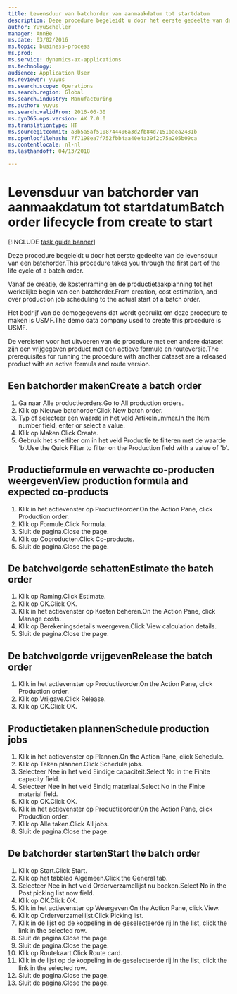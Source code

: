 ```yaml
--- 
title: Levensduur van batchorder van aanmaakdatum tot startdatum
description: Deze procedure begeleidt u door het eerste gedeelte van de levensduur van een batchorder.
author: YuyuScheller
manager: AnnBe
ms.date: 03/02/2016
ms.topic: business-process
ms.prod: 
ms.service: dynamics-ax-applications
ms.technology: 
audience: Application User
ms.reviewer: yuyus
ms.search.scope: Operations
ms.search.region: Global
ms.search.industry: Manufacturing
ms.author: yuyus
ms.search.validFrom: 2016-06-30
ms.dyn365.ops.version: AX 7.0.0
ms.translationtype: HT
ms.sourcegitcommit: a8b5a5af5108744406a3d2fb84d7151baea2481b
ms.openlocfilehash: 7f7198ea7f752fbb4aa40e4a39f2c75a205b09ca
ms.contentlocale: nl-nl
ms.lasthandoff: 04/13/2018

---
```

# <a name="batch-order-lifecycle-from-create-to-start"></a><span data-ttu-id="7b7a0-103">Levensduur van batchorder van aanmaakdatum tot startdatum</span><span class="sxs-lookup"><span data-stu-id="7b7a0-103">Batch order lifecycle from create to start</span></span>

[!INCLUDE [task guide banner](../../includes/task-guide-banner.md)]

<span data-ttu-id="7b7a0-104">Deze procedure begeleidt u door het eerste gedeelte van de levensduur van een batchorder.</span><span class="sxs-lookup"><span data-stu-id="7b7a0-104">This procedure takes you through the first part of the life cycle of a batch order.</span></span>

<span data-ttu-id="7b7a0-105">Vanaf de creatie, de kostenraming en de productietaakplanning tot het werkelijke begin van een batchorder.</span><span class="sxs-lookup"><span data-stu-id="7b7a0-105">From creation, cost estimation, and over production job scheduling to the actual start of a batch order.</span></span>



<span data-ttu-id="7b7a0-106">Het bedrijf van de demogegevens dat wordt gebruikt om deze procedure te maken is USMF.</span><span class="sxs-lookup"><span data-stu-id="7b7a0-106">The demo data company used to create this procedure is USMF.</span></span> 



<span data-ttu-id="7b7a0-107">De vereisten voor het uitvoeren van de procedure met een andere dataset zijn een vrijgegeven product met een actieve formule en routeversie.</span><span class="sxs-lookup"><span data-stu-id="7b7a0-107">The prerequisites for running the procedure with another dataset are a released product with an active formula and route version.</span></span>


## <a name="create-a-batch-order"></a><span data-ttu-id="7b7a0-108">Een batchorder maken</span><span class="sxs-lookup"><span data-stu-id="7b7a0-108">Create a batch order</span></span>
1. <span data-ttu-id="7b7a0-109">Ga naar Alle productieorders.</span><span class="sxs-lookup"><span data-stu-id="7b7a0-109">Go to All production orders.</span></span>
2. <span data-ttu-id="7b7a0-110">Klik op Nieuwe batchorder.</span><span class="sxs-lookup"><span data-stu-id="7b7a0-110">Click New batch order.</span></span>
3. <span data-ttu-id="7b7a0-111">Typ of selecteer een waarde in het veld Artikelnummer.</span><span class="sxs-lookup"><span data-stu-id="7b7a0-111">In the Item number field, enter or select a value.</span></span>
4. <span data-ttu-id="7b7a0-112">Klik op Maken.</span><span class="sxs-lookup"><span data-stu-id="7b7a0-112">Click Create.</span></span>
5. <span data-ttu-id="7b7a0-113">Gebruik het snelfilter om in het veld Productie te filteren met de waarde 'b'.</span><span class="sxs-lookup"><span data-stu-id="7b7a0-113">Use the Quick Filter to filter on the Production field with a value of 'b'.</span></span>

## <a name="view-production-formula-and-expected-co-products"></a><span data-ttu-id="7b7a0-114">Productieformule en verwachte co-producten weergeven</span><span class="sxs-lookup"><span data-stu-id="7b7a0-114">View production formula and expected co-products</span></span>
1. <span data-ttu-id="7b7a0-115">Klik in het actievenster op Productieorder.</span><span class="sxs-lookup"><span data-stu-id="7b7a0-115">On the Action Pane, click Production order.</span></span>
2. <span data-ttu-id="7b7a0-116">Klik op Formule.</span><span class="sxs-lookup"><span data-stu-id="7b7a0-116">Click Formula.</span></span>
3. <span data-ttu-id="7b7a0-117">Sluit de pagina.</span><span class="sxs-lookup"><span data-stu-id="7b7a0-117">Close the page.</span></span>
4. <span data-ttu-id="7b7a0-118">Klik op Coproducten.</span><span class="sxs-lookup"><span data-stu-id="7b7a0-118">Click Co-products.</span></span>
5. <span data-ttu-id="7b7a0-119">Sluit de pagina.</span><span class="sxs-lookup"><span data-stu-id="7b7a0-119">Close the page.</span></span>

## <a name="estimate-the-batch-order"></a><span data-ttu-id="7b7a0-120">De batchvolgorde schatten</span><span class="sxs-lookup"><span data-stu-id="7b7a0-120">Estimate the batch order</span></span>
1. <span data-ttu-id="7b7a0-121">Klik op Raming.</span><span class="sxs-lookup"><span data-stu-id="7b7a0-121">Click Estimate.</span></span>
2. <span data-ttu-id="7b7a0-122">Klik op OK.</span><span class="sxs-lookup"><span data-stu-id="7b7a0-122">Click OK.</span></span>
3. <span data-ttu-id="7b7a0-123">Klik in het actievenster op Kosten beheren.</span><span class="sxs-lookup"><span data-stu-id="7b7a0-123">On the Action Pane, click Manage costs.</span></span>
4. <span data-ttu-id="7b7a0-124">Klik op Berekeningsdetails weergeven.</span><span class="sxs-lookup"><span data-stu-id="7b7a0-124">Click View calculation details.</span></span>
5. <span data-ttu-id="7b7a0-125">Sluit de pagina.</span><span class="sxs-lookup"><span data-stu-id="7b7a0-125">Close the page.</span></span>

## <a name="release-the-batch-order"></a><span data-ttu-id="7b7a0-126">De batchvolgorde vrijgeven</span><span class="sxs-lookup"><span data-stu-id="7b7a0-126">Release the batch order</span></span>
1. <span data-ttu-id="7b7a0-127">Klik in het actievenster op Productieorder.</span><span class="sxs-lookup"><span data-stu-id="7b7a0-127">On the Action Pane, click Production order.</span></span>
2. <span data-ttu-id="7b7a0-128">Klik op Vrijgave.</span><span class="sxs-lookup"><span data-stu-id="7b7a0-128">Click Release.</span></span>
3. <span data-ttu-id="7b7a0-129">Klik op OK.</span><span class="sxs-lookup"><span data-stu-id="7b7a0-129">Click OK.</span></span>

## <a name="schedule-production-jobs"></a><span data-ttu-id="7b7a0-130">Productietaken plannen</span><span class="sxs-lookup"><span data-stu-id="7b7a0-130">Schedule production jobs</span></span>
1. <span data-ttu-id="7b7a0-131">Klik in het actievenster op Plannen.</span><span class="sxs-lookup"><span data-stu-id="7b7a0-131">On the Action Pane, click Schedule.</span></span>
2. <span data-ttu-id="7b7a0-132">Klik op Taken plannen.</span><span class="sxs-lookup"><span data-stu-id="7b7a0-132">Click Schedule jobs.</span></span>
3. <span data-ttu-id="7b7a0-133">Selecteer Nee in het veld Eindige capaciteit.</span><span class="sxs-lookup"><span data-stu-id="7b7a0-133">Select No in the Finite capacity field.</span></span>
4. <span data-ttu-id="7b7a0-134">Selecteer Nee in het veld Eindig materiaal.</span><span class="sxs-lookup"><span data-stu-id="7b7a0-134">Select No in the Finite material field.</span></span>
5. <span data-ttu-id="7b7a0-135">Klik op OK.</span><span class="sxs-lookup"><span data-stu-id="7b7a0-135">Click OK.</span></span>
6. <span data-ttu-id="7b7a0-136">Klik in het actievenster op Productieorder.</span><span class="sxs-lookup"><span data-stu-id="7b7a0-136">On the Action Pane, click Production order.</span></span>
7. <span data-ttu-id="7b7a0-137">Klik op Alle taken.</span><span class="sxs-lookup"><span data-stu-id="7b7a0-137">Click All jobs.</span></span>
8. <span data-ttu-id="7b7a0-138">Sluit de pagina.</span><span class="sxs-lookup"><span data-stu-id="7b7a0-138">Close the page.</span></span>

## <a name="start-the-batch-order"></a><span data-ttu-id="7b7a0-139">De batchorder starten</span><span class="sxs-lookup"><span data-stu-id="7b7a0-139">Start the batch order</span></span>
1. <span data-ttu-id="7b7a0-140">Klik op Start.</span><span class="sxs-lookup"><span data-stu-id="7b7a0-140">Click Start.</span></span>
2. <span data-ttu-id="7b7a0-141">Klik op het tabblad Algemeen.</span><span class="sxs-lookup"><span data-stu-id="7b7a0-141">Click the General tab.</span></span>
3. <span data-ttu-id="7b7a0-142">Selecteer Nee in het veld Orderverzamellijst nu boeken.</span><span class="sxs-lookup"><span data-stu-id="7b7a0-142">Select No in the Post picking list now field.</span></span>
4. <span data-ttu-id="7b7a0-143">Klik op OK.</span><span class="sxs-lookup"><span data-stu-id="7b7a0-143">Click OK.</span></span>
5. <span data-ttu-id="7b7a0-144">Klik in het actievenster op Weergeven.</span><span class="sxs-lookup"><span data-stu-id="7b7a0-144">On the Action Pane, click View.</span></span>
6. <span data-ttu-id="7b7a0-145">Klik op Orderverzamellijst.</span><span class="sxs-lookup"><span data-stu-id="7b7a0-145">Click Picking list.</span></span>
7. <span data-ttu-id="7b7a0-146">Klik in de lijst op de koppeling in de geselecteerde rij.</span><span class="sxs-lookup"><span data-stu-id="7b7a0-146">In the list, click the link in the selected row.</span></span>
8. <span data-ttu-id="7b7a0-147">Sluit de pagina.</span><span class="sxs-lookup"><span data-stu-id="7b7a0-147">Close the page.</span></span>
9. <span data-ttu-id="7b7a0-148">Sluit de pagina.</span><span class="sxs-lookup"><span data-stu-id="7b7a0-148">Close the page.</span></span>
10. <span data-ttu-id="7b7a0-149">Klik op Routekaart.</span><span class="sxs-lookup"><span data-stu-id="7b7a0-149">Click Route card.</span></span>
11. <span data-ttu-id="7b7a0-150">Klik in de lijst op de koppeling in de geselecteerde rij.</span><span class="sxs-lookup"><span data-stu-id="7b7a0-150">In the list, click the link in the selected row.</span></span>
12. <span data-ttu-id="7b7a0-151">Sluit de pagina.</span><span class="sxs-lookup"><span data-stu-id="7b7a0-151">Close the page.</span></span>
13. <span data-ttu-id="7b7a0-152">Sluit de pagina.</span><span class="sxs-lookup"><span data-stu-id="7b7a0-152">Close the page.</span></span>


